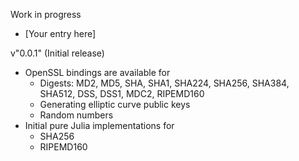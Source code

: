 Work in progress
- [Your entry here]

v"0.0.1" (Initial release)
- OpenSSL bindings are available for
  - Digests: MD2, MD5, SHA, SHA1, SHA224, SHA256, SHA384, SHA512, DSS, DSS1, MDC2, RIPEMD160
  - Generating elliptic curve public keys
  - Random numbers
- Initial pure Julia implementations for
  - SHA256
  - RIPEMD160
  